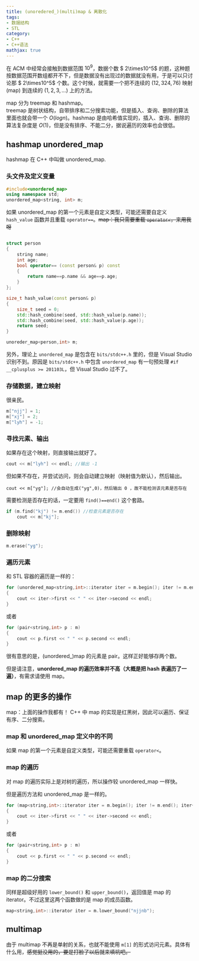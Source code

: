 ```yaml
---
title: (unoredered_)(multi)map & 离散化
tags:
- 数据结构
- STL
category:
- C++
- C++语法
mathjax: true
---
```


在 ACM 中经常会接触到数据范围 $10^9$，数据个数 $ 2\times10^5$ 的题，这种题按数据范围开数组都开不下，但是数据没有出现过的数据就没有用，于是可以只讨论那 $ 2\times10^5$ 个数。这个时候，就需要一个把不连续的 $(12,324,76)$ 映射 (map) 到连续的 $(1,2,3,...)$ 上的方法。

map 分为 treemap 和 hashmap。  
treemap 是树状结构，自带排序和二分搜索功能，但是插入、查询、删除的算法里面也就会带一个 $O(log n)$。hashmap 是由哈希值实现的，插入、查询、删除的算法复杂度是 $O(1)$，但是没有排序、不能二分，据说遍历的效率也会很低。

## hashmap unordered_map

hashmap 在 C++ 中叫做 unordered_map.

### 头文件及定义变量

```c++
#include<unordered_map>
using namespace std;
unordered_map<string, int> m;
```

如果 unordered_map 的第一个元素是自定义类型，可能还需要自定义 `hash_value` 函数并且重载 `operator==`。~~map：我只需要重载 `operator<`，来用我呀~~

```c++

struct person
{
    string name;
    int age;
    bool operator== (const person& p) const
    {
        return name==p.name && age==p.age;
    }
};

size_t hash_value(const person& p)
{
    size_t seed = 0;
    std::hash_combine(seed, std::hash_value(p.name));
    std::hash_combine(seed, std::hash_value(p.age));
    return seed;
}

unoreder_map<person,int> m;
```

另外，理论上 `unordered_map` 是包含在 `bits/stdc++.h` 里的，但是 Visual Studio 识别不到。原因是 `bits/stdc++.h` 中包含 `unordered_map` 有一句预处理 `#if __cplusplus >= 201103L`，但 Visual Studio 过不了。

### 存储数据，建立映射

很亲民。

```c++
m["njj"] = 1;
m["xj"] = 2;
m["lyh"] = -1;
```

### 寻找元素、输出

如果存在这个映射，则直接输出就好了。

```c++
cout << m["lyh"] << endl; //输出 -1
```

但如果不存在，并尝试访问，则会自动建立映射（映射值为默认），然后输出。

```
cout << m["yg"]; //会自动生成("yg",0)，然后输出 0 ，故不能检测该元素是否存在
```

需要检测是否存在的话，一定要用 `find()==end()` 这个套路。

```c++
if (m.find("kj") != m.end()) //检查元素是否存在
	cout << m["kj"];
```

### 删除映射

```c++
m.erase("yg");
```

### 遍历元素

和 STL 容器的遍历是一样的：

```c++
for (unordered_map<string,int>::iterator iter = m.begin(); iter != m.end(); iter++)
{
	cout << iter->first << " " << iter->second << endl;
}
```

或者

```c++
for (pair<string,int> p : m)
{
	cout << p.first << " " << p.second << endl;
}
```

很有意思的是，(unordered_)map 的元素是 pair。这样正好能够存两个数。

但是请注意，**unordered_map 的遍历效率并不高（大概是把 hash 表遍历了一遍）**，有需求请使用 map。

## map 的更多的操作

map：上面的操作我都有！
C++ 中 map 的实现是红黑树，因此可以遍历、保证有序、二分搜索。  

### map 和 unordered_map 定义中的不同

如果 map 的第一个元素是自定义类型，可能还需要重载 `operator<`。

### map 的遍历

对 map 的遍历实际上是对树的遍历，所以操作较 unordered_map 一样快。

但是遍历方法和 unordered_map 是一样的。

```c++
for (map<string,int>::iterator iter = m.begin(); iter != m.end(); iter++)
{
	cout << iter->first << " " << iter->second << endl;
}
```

或者

```c++
for (pair<string,int> p : m)
{
	cout << p.first << " " << p.second << endl;
}
```

### map 的二分搜索

同样是超级好用的 `lower_bound()` 和 `upper_bound()`，返回值是 map 的 iterator。不过这里这两个函数做的是 map 的成员函数。

```c++
map<string,int>::iterator iter = m.lower_bound("njjnb");
```

## multimap

由于 multimap 不再是单射的关系，也就不能使用 `m[1]` 的形式访问元素。具体有什么用，~~感觉挺没用的，要是打脸了以后就来填坑吧。~~
